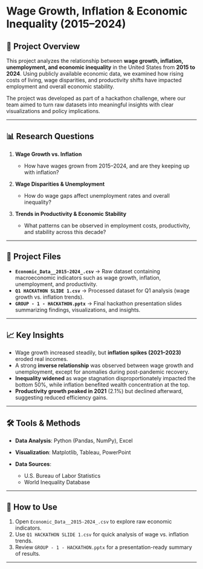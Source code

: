 # Wage Growth, Inflation & Economic Inequality (2015–2024)

## 📌 Project Overview

This project analyzes the relationship between **wage growth, inflation, unemployment, and economic inequality** in the United States from **2015 to 2024**. Using publicly available economic data, we examined how rising costs of living, wage disparities, and productivity shifts have impacted employment and overall economic stability.

The project was developed as part of a hackathon challenge, where our team aimed to turn raw datasets into meaningful insights with clear visualizations and policy implications.

---

## 📊 Research Questions

1. **Wage Growth vs. Inflation**

   * How have wages grown from 2015–2024, and are they keeping up with inflation?

2. **Wage Disparities & Unemployment**

   * How do wage gaps affect unemployment rates and overall inequality?

3. **Trends in Productivity & Economic Stability**

   * What patterns can be observed in employment costs, productivity, and stability across this decade?

---

## 📂 Project Files

* **`Economic_Data__2015-2024_.csv`** → Raw dataset containing macroeconomic indicators such as wage growth, inflation, unemployment, and productivity.
* **`Q1 HACKATHON SLIDE 1.csv`** → Processed dataset for Q1 analysis (wage growth vs. inflation trends).
* **`GROUP - 1 - HACKATHON.pptx`** → Final hackathon presentation slides summarizing findings, visualizations, and insights.

---

## 📈 Key Insights

* Wage growth increased steadily, but **inflation spikes (2021–2023)** eroded real incomes.
* A strong **inverse relationship** was observed between wage growth and unemployment, except for anomalies during post-pandemic recovery.
* **Inequality widened** as wage stagnation disproportionately impacted the bottom 50%, while inflation benefited wealth concentration at the top.
* **Productivity growth peaked in 2021** (2.1%) but declined afterward, suggesting reduced efficiency gains.

---

## 🛠️ Tools & Methods

* **Data Analysis**: Python (Pandas, NumPy), Excel
* **Visualization**: Matplotlib, Tableau, PowerPoint
* **Data Sources**:

  * U.S. Bureau of Labor Statistics
  * World Inequality Database

---

## 🚀 How to Use

1. Open `Economic_Data__2015-2024_.csv` to explore raw economic indicators.
2. Use `Q1 HACKATHON SLIDE 1.csv` for quick analysis of wage vs. inflation trends.
3. Review `GROUP - 1 - HACKATHON.pptx` for a presentation-ready summary of results.

---
